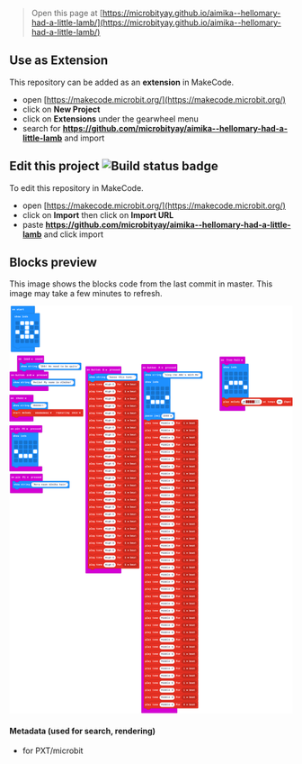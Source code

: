
> Open this page at [https://microbityay.github.io/aimika--hellomary-had-a-little-lamb/](https://microbityay.github.io/aimika--hellomary-had-a-little-lamb/)

## Use as Extension

This repository can be added as an **extension** in MakeCode.

* open [https://makecode.microbit.org/](https://makecode.microbit.org/)
* click on **New Project**
* click on **Extensions** under the gearwheel menu
* search for **https://github.com/microbityay/aimika--hellomary-had-a-little-lamb** and import

## Edit this project ![Build status badge](https://github.com/microbityay/aimika--hellomary-had-a-little-lamb/workflows/MakeCode/badge.svg)

To edit this repository in MakeCode.

* open [https://makecode.microbit.org/](https://makecode.microbit.org/)
* click on **Import** then click on **Import URL**
* paste **https://github.com/microbityay/aimika--hellomary-had-a-little-lamb** and click import

## Blocks preview

This image shows the blocks code from the last commit in master.
This image may take a few minutes to refresh.

![A rendered view of the blocks](https://github.com/microbityay/aimika--hellomary-had-a-little-lamb/raw/master/.github/makecode/blocks.png)

#### Metadata (used for search, rendering)

* for PXT/microbit
<script src="https://makecode.com/gh-pages-embed.js"></script><script>makeCodeRender("{{ site.makecode.home_url }}", "{{ site.github.owner_name }}/{{ site.github.repository_name }}");</script>

